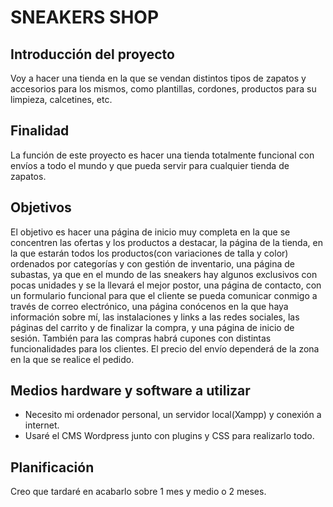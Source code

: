 # SNEAKERS SHOP

## Introducción del proyecto
Voy a hacer una tienda en la que se vendan distintos tipos de zapatos y accesorios para los mismos, como plantillas, cordones, productos para su limpieza, calcetines, etc.

## Finalidad
La función de este proyecto es hacer una tienda totalmente funcional con envíos a todo el mundo y que pueda servir para cualquier tienda de zapatos.

## Objetivos
El objetivo es hacer una página de inicio muy completa en la que se concentren las ofertas y los productos a destacar, la página de la tienda, en la que estarán 
todos los productos(con variaciones de talla y color) ordenados por categorías y con gestión de inventario, una página de subastas, ya que en el mundo de las 
sneakers hay algunos exclusivos con pocas unidades y se la llevará el mejor postor, una página de contacto, con un formulario funcional para que el cliente se 
pueda comunicar conmigo a través de correo electrónico, una página conócenos en la que haya información sobre mí, las instalaciones y links a las redes sociales, 
las páginas del carrito y de finalizar la compra, y una página de inicio de sesión. También para las compras habrá cupones con distintas funcionalidades para 
los clientes. El precio del envío dependerá de la zona en la que se realice el pedido.

## Medios hardware y software a utilizar
- Necesito mi ordenador personal, un servidor local(Xampp) y conexión a internet.
- Usaré el CMS Wordpress junto con plugins y CSS para realizarlo todo.

## Planificación
Creo que tardaré en acabarlo sobre 1 mes y medio o 2 meses.